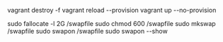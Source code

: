 vagrant destroy -f
vagrant reload --provision
vagrant up --no-provision


sudo fallocate -l 2G /swapfile
sudo chmod 600 /swapfile
sudo mkswap /swapfile
sudo swapon /swapfile
sudo swapon --show

